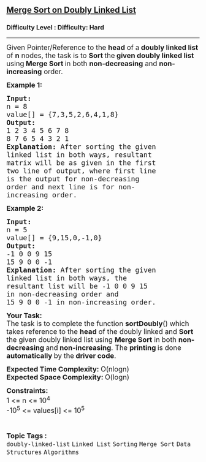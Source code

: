 <h2><a href="https://www.geeksforgeeks.org/problems/merge-sort-on-doubly-linked-list/1?itm_source=geeksforgeeks&itm_medium=article&itm_campaign=practice_card">Merge Sort on Doubly Linked List</a></h2><h3>Difficulty Level : Difficulty: Hard</h3><hr><div class="problems_problem_content__Xm_eO"><p><span style="font-size: 18px;">Given Pointer/Reference to the <strong>head</strong> of a<strong> doubly linked list</strong> of&nbsp;<strong>n</strong> nodes, the task is to <strong>Sort </strong>the<strong> given doubly linked list </strong>using<strong> Merge Sort&nbsp;</strong>in both <strong>non-decreasing</strong> and <strong>non-increasing</strong> order.</span></p>
<p><span style="font-size: 18px;"><strong>Example 1:</strong></span></p>
<pre><span style="font-size: 18px;"><strong>Input:
</strong>n = 8
value[] = {7,3,5,2,6,4,1,8}
<strong>Output:
</strong>1 2 3 4 5 6 7 8
8 7 6 5 4 3 2 1<strong>
Explanation: </strong>After sorting the given
linked list in both ways, resultant
matrix will be as given in the first
two line of output, where first line
is the output for non-decreasing
order and next line is for non-
increasing order.</span>
</pre>
<p><span style="font-size: 18px;"><strong>Example 2:</strong></span></p>
<pre><span style="font-size: 18px;"><strong>Input:
</strong>n = 5
value[] = {9,15,0,-1,0}
<strong>Output:</strong>
-1 0 0 9 15
15 9 0 0 -1<strong>
Explanation: </strong>After sorting the given
linked list in both ways, the
resultant list will be -1 0 0 9 15
in non-decreasing order and 
15 9 0 0 -1 in non-increasing order.</span></pre>
<p><span style="font-size: 18px;"><strong>Your Task:</strong><br>The task is to complete the function <strong>sortDoubly</strong>() which takes reference to the <strong>head</strong> of the doubly linked and <strong>Sort</strong> the given doubly linked list using <strong>Merge Sort</strong> in both <strong>non-decreasing </strong>and<strong> non-increasing</strong>. The <strong>printing </strong>is done <strong>automatically </strong>by the<strong> driver code</strong>.</span></p>
<p><span style="font-size: 18px;"><strong>Expected Time Complexity:&nbsp;</strong>O(nlogn)<br><strong>Expected Space Complexity:&nbsp;</strong>O(logn)</span></p>
<p><span style="font-size: 18px;"><strong>Constraints:</strong><br>1 &lt;= n &lt;= 10<sup>4<br></sup>-10<sup>5</sup>&nbsp;&lt;= values[i] &lt;= 10<sup>5<br></sup></span></p></div><br><p><span style=font-size:18px><strong>Topic Tags : </strong><br><code>doubly-linked-list</code>&nbsp;<code>Linked List</code>&nbsp;<code>Sorting</code>&nbsp;<code>Merge Sort</code>&nbsp;<code>Data Structures</code>&nbsp;<code>Algorithms</code>&nbsp;